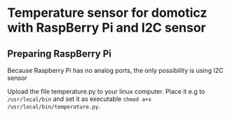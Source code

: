 <h1>Temperature sensor for domoticz with RaspBerry Pi and I2C sensor</h1>
<h2>Preparing RaspBerry Pi</h2>
<p>Because Raspberry Pi has no analog ports, the only possibility is using I2C sensor </p>
<p>Upload the file temperature.py to your linux computer. Place it e.g to <code>/usr/local/bin</code> and set it as executable <code>chmod a+x /usr/local/bin/temperature.py</code>. </p>
